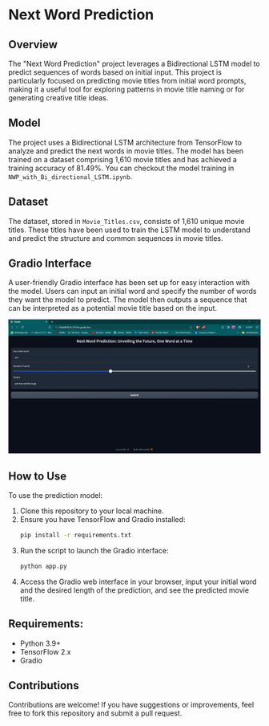 # Next Word Prediction

## Overview
The "Next Word Prediction" project leverages a Bidirectional LSTM model to predict sequences of words based on initial input. This project is particularly focused on predicting movie titles from initial word prompts, making it a useful tool for exploring patterns in movie title naming or for generating creative title ideas.

## Model
The project uses a Bidirectional LSTM architecture from TensorFlow to analyze and predict the next words in movie titles. The model has been trained on a dataset comprising 1,610 movie titles and has achieved a training accuracy of 81.49%. You can checkout the model training in `NWP_with_Bi_directional_LSTM.ipynb`.

## Dataset
The dataset, stored in `Movie_Titles.csv`, consists of 1,610 unique movie titles. These titles have been used to train the LSTM model to understand and predict the structure and common sequences in movie titles.

## Gradio Interface
A user-friendly Gradio interface has been set up for easy interaction with the model. Users can input an initial word and specify the number of words they want the model to predict. The model then outputs a sequence that can be interpreted as a potential movie title based on the input.

![Project Logo](images/GUI.png)

## How to Use
To use the prediction model:
1. Clone this repository to your local machine.
2. Ensure you have TensorFlow and Gradio installed:
   ```bash
   pip install -r requirements.txt
3. Run the script to launch the Gradio interface:
   ```bash
   python app.py
4. Access the Gradio web interface in your browser, input your initial word and the desired length of the prediction, and see the predicted movie title.

## Requirements:
- Python 3.9+
- TensorFlow 2.x
- Gradio

## Contributions
Contributions are welcome! If you have suggestions or improvements, feel free to fork this repository and submit a pull request.
